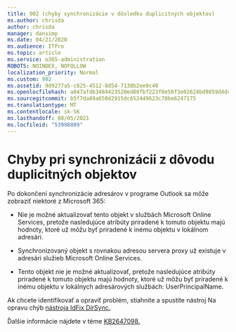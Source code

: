 ```yaml
---
title: 902 (chyby synchronizácie v dôsledku duplicitných objektov)
ms.author: chrisda
author: chrisda
manager: dansimp
ms.date: 04/21/2020
ms.audience: ITPro
ms.topic: article
ms.service: o365-administration
ROBOTS: NOINDEX, NOFOLLOW
localization_priority: Normal
ms.custom: 902
ms.assetid: 9d9277a5-c825-4512-8d54-7138b2ee0c40
ms.openlocfilehash: a047afd63484423520ed80fbf223f0e50f3e02624bd9859d4dcbbd94cf23143f
ms.sourcegitcommit: b5f7da89a650d2915dc652449623c78be6247175
ms.translationtype: MT
ms.contentlocale: sk-SK
ms.lasthandoff: 08/05/2021
ms.locfileid: "53998809"
---
```

# <a name="sync-errors-due-to-duplicate-objects"></a>Chyby pri synchronizácii z dôvodu duplicitných objektov

Po dokončení synchronizácie adresárov v programe Outlook sa môže zobraziť niektoré z Microsoft 365:

- Nie je možné aktualizovať tento objekt v službách Microsoft Online Services, pretože nasledujúce atribúty priradené k tomuto objektu majú hodnoty, ktoré už môžu byť priradené k inému objektu v lokálnom adresári.

- Synchronizovaný objekt s rovnakou adresou servera proxy už existuje v adresári služieb Microsoft Online Services.

- Tento objekt nie je možné aktualizovať, pretože nasledujúce atribúty priradené k tomuto objektu majú hodnoty, ktoré už môžu byť priradené k inému objektu v lokálnych adresárových službách: UserPrincipalName.

Ak chcete identifikovať a opraviť problém, stiahnite a spustite nástroj Na opravu chýb [nástroja IdFix DirSync.](https://github.com/Microsoft/idfix)

Ďalšie informácie nájdete v téme [KB2647098.](https://support.microsoft.com/help/2647098/duplicate-or-invalid-attributes-prevent-directory-synchronization-in-o)
